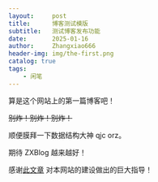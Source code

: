 ```yaml
---
layout:     post
title:      博客测试模版
subtitle:   测试博客发布功能
date:       2025-01-16
author:     Zhangxiao666
header-img: img/the-first.png
catalog: true
tags:
    - 闲笔
---
```


算是这个网站上的第一篇博客吧！

~~别炸！别炸！别炸！~~

顺便膜拜一下数据结构大神 qjc orz。

期待 ZXBlog 越来越好！

感谢[此文章](https://zhuanlan.zhihu.com/p/74778630) 对本网站的建设做出的巨大指导！
